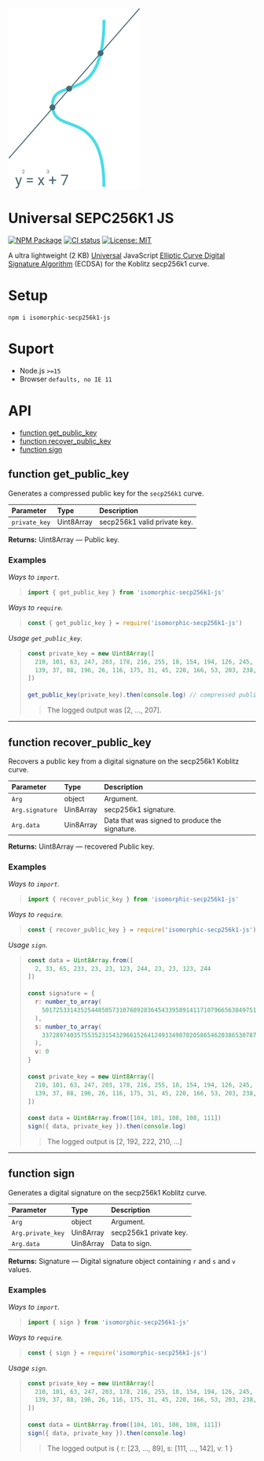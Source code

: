 ![secp256k1 logo](https://raw.githubusercontent.com/pur3miish/universal-ecdsa/master/static/secp256k1.svg)

# Universal SEPC256K1 JS

[![NPM Package](https://img.shields.io/npm/v/isomorphic-secp256k1-js.svg)](https://www.npmjs.org/package/isomorphic-secp256k1-js) [![CI status](https://github.com/pur3miish/isomorphic-secp256k1-js/workflows/CI/badge.svg)](https://github.com/pur3miish/isomorphic-secp256k1-js/actions) [![License: MIT](https://img.shields.io/badge/License-MIT-yellow.svg)](https://github.com/pur3miish/eos-ecc/blob/main/LICENSE)

A ultra lightweight (2 KB) [Universal](https://en.wikipedia.org/wiki/Isomorphic_JavaScript) JavaScript [Elliptic Curve Digital Signature Algorithm](https://en.bitcoin.it/wiki/Elliptic_Curve_Digital_Signature_Algorithm) (ECDSA) for the Koblitz secp256k1 curve.

# Setup

```shell
npm i isomorphic-secp256k1-js
```

# Suport

- Node.js `>=15`
- Browser `defaults, no IE 11`

# API

- [function get_public_key](#function-get_public_key)
- [function recover_public_key](#function-recover_public_key)
- [function sign](#function-sign)

## function get_public_key

Generates a compressed public key for the `secp256k1` curve.

| Parameter     | Type       | Description                  |
| :------------ | :--------- | :--------------------------- |
| `private_key` | Uint8Array | secp256k1 valid private key. |

**Returns:** Uint8Array — Public key.

### Examples

_Ways to `import`._

> ```js
> import { get_public_key } from 'isomorphic-secp256k1-js'
> ```

_Ways to `require`._

> ```js
> const { get_public_key } = require('isomorphic-secp256k1-js')
> ```

_Usage `get_public_key`._

> ```js
> const private_key = new Uint8Array([
>   210, 101, 63, 247, 203, 178, 216, 255, 18, 154, 194, 126, 245, 120, 28, 230,
>   139, 37, 88, 196, 26, 116, 175, 31, 45, 220, 166, 53, 203, 238, 240, 125
> ])
>
> get_public_key(private_key).then(console.log) // compressed public key.
> ```
>
> > The logged output was \[2, …, 207].

---

## function recover_public_key

Recovers a public key from a digital signature on the secp256k1 Koblitz curve.

| Parameter       | Type      | Description                                    |
| :-------------- | :-------- | :--------------------------------------------- |
| `Arg`           | object    | Argument.                                      |
| `Arg.signature` | Uin8Array | secp256k1 signature.                           |
| `Arg.data`      | Uin8Array | Data that was signed to produce the signature. |

**Returns:** Uint8Array — recovered Public key.

### Examples

_Ways to `import`._

> ```js
> import { recover_public_key } from 'isomorphic-secp256k1-js'
> ```

_Ways to `require`._

> ```js
> const { recover_public_key } = require('isomorphic-secp256k1-js')
> ```

_Usage `sign`._

> ```js
> const data = Uint8Array.from([
>   2, 33, 65, 233, 23, 23, 123, 244, 23, 23, 123, 244
> ])
>
> const signature = {
>   r: number_to_array(
>     50172533143525448505731076092836454339589141171079665638497512992118311974590n
>   ),
>   s: number_to_array(
>     3372897403575535231543296615264124933490702058654620386530787287980439847001n
>   ),
>   v: 0
> }
>
> const private_key = new Uint8Array([
>   210, 101, 63, 247, 203, 178, 216, 255, 18, 154, 194, 126, 245, 120, 28, 230,
>   139, 37, 88, 196, 26, 116, 175, 31, 45, 220, 166, 53, 203, 238, 240, 125
> ])
>
> const data = Uint8Array.from([104, 101, 108, 108, 111])
> sign({ data, private_key }).then(console.log)
> ```
>
> > The logged output is \[2, 192, 222, 210, …]

---

## function sign

Generates a digital signature on the secp256k1 Koblitz curve.

| Parameter         | Type      | Description            |
| :---------------- | :-------- | :--------------------- |
| `Arg`             | object    | Argument.              |
| `Arg.private_key` | Uin8Array | secp256k1 private key. |
| `Arg.data`        | Uin8Array | Data to sign.          |

**Returns:** Signature — Digital signature object containing `r` and `s` and `v` values.

### Examples

_Ways to `import`._

> ```js
> import { sign } from 'isomorphic-secp256k1-js'
> ```

_Ways to `require`._

> ```js
> const { sign } = require('isomorphic-secp256k1-js')
> ```

_Usage `sign`._

> ```js
> const private_key = new Uint8Array([
>   210, 101, 63, 247, 203, 178, 216, 255, 18, 154, 194, 126, 245, 120, 28, 230,
>   139, 37, 88, 196, 26, 116, 175, 31, 45, 220, 166, 53, 203, 238, 240, 125
> ])
>
> const data = Uint8Array.from([104, 101, 108, 108, 111])
> sign({ data, private_key }).then(console.log)
> ```
>
> > The logged output is { r: \[23, …, 89], s: \[111, …, 142], v: 1 }
